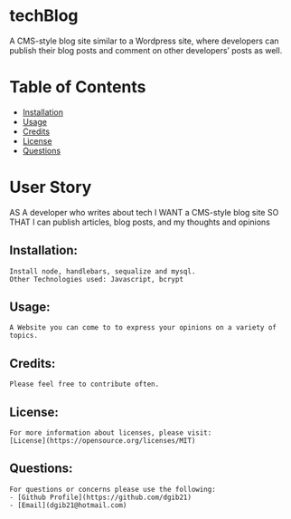 # techBlog

A CMS-style blog site similar to a Wordpress site, where developers can publish their blog posts and comment on other developers’ posts as well.

# Table of Contents
 - [Installation](#installation)
  - [Usage](#usage)
  - [Credits](#credits)
  - [License](#license)
  - [Questions](#questions)

# User Story 

AS A developer who writes about tech
I WANT a CMS-style blog site
SO THAT I can publish articles, blog posts, and my thoughts and opinions


## Installation:

    Install node, handlebars, sequalize and mysql. 
    Other Technologies used: Javascript, bcrypt  
    
## Usage:

    A Website you can come to to express your opinions on a variety of topics.     

## Credits:

    Please feel free to contribute often.


## License:

    For more information about licenses, please visit:
    [License](https://opensource.org/licenses/MIT)



## Questions:

    For questions or concerns please use the following: 
    - [Github Profile](https://github.com/dgib21)
    - [Email](dgib21@hotmail.com)